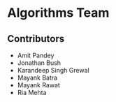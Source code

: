 # Algorithms Team

## Contributors
- Amit Pandey
- Jonathan Bush
- Karandeep Singh Grewal
- Mayank Batra
- Mayank Rawat
- Ria Mehta
